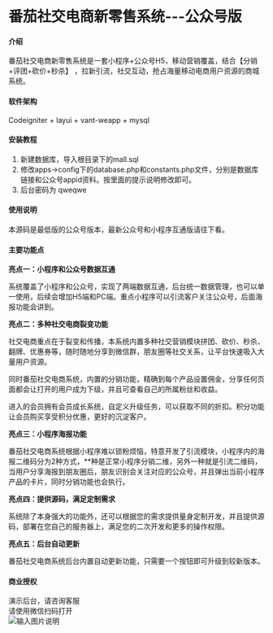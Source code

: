 # 番茄社交电商新零售系统---公众号版

#### 介绍
番茄社交电商新零售系统是一套小程序+公众号H5，移动营销覆盖，结合【分销+评团+砍价+秒杀】 ，拉新引流，社交互动，抢占海量移动电商用户资源的商城系统。

#### 软件架构
Codeigniter + layui + vant-weapp + mysql 


#### 安装教程

1. 新建数据库，导入根目录下的mall.sql
2. 修改apps->config下的database.php和constants.php文件，分别是数据库链接和公众号appid资料。按里面的提示说明修改即可。
3. 后台密码为 qweqwe

#### 使用说明

本源码是最低版的公众号版本，最新公众号和小程序互通版请往下看。

#### 主要功能点

 **亮点一：小程序和公众号数据互通** 

系统覆盖了小程序和公众号，实现了两端数据互通，后台统一数据管理，也可以单一使用，后续会增加H5端和PC端。重点小程序可以引流客户关注公众号，后面海报功能会讲到。



 **亮点二：多种社交电商裂变功能** 

社交电商重点在于裂变和传播，本系统内置多种社交营销模块拼团、砍价、秒杀、翻牌、优惠券等，随时随地分享到微信群，朋友圈等社交关系，让平台快速吸入大量用户资源。

同时番茄社交电商系统，内置的分销功能，精确到每个产品设置佣金，分享任何页面都会让打开的用户成为下级，并且可查看自己的所属粉丝和收益。

进入的会员拥有会员成长系统，自定义升级任务，可以获取不同的折扣。积分功能让会员购买享受积分优惠，更好的沉淀客户。



 **亮点三：小程序海报功能** 

番茄社交电商系统根据小程序难以锁粉烦恼，特意开发了引流模块，小程序内的海报二维码分为2种方式，**种是正常小程序分销二维，另外一种就是引流二维码，当用户分享海报到朋友圈后，朋友识别会关注对应的公众号，并且弹出当前小程序产品的卡片，同时分销功能也会执行。



 **亮点四：提供源码，满足定制需求** 

系统除了本身强大的功能外，还可以根据您的需求提供量身定制开发，并且提供源码，部署在您自己的服务器上，满足您的二次开发和更多的操作权限。



 **亮点五：后台自动更新** 

番茄社交电商系统后台内置自动更新功能，只需要一个按钮即可升级到较新版本。


#### 商业授权
演示后台，请咨询客服<br>
请使用微信扫码打开 <br>
![输入图片说明](https://images.gitee.com/uploads/images/2019/0921/155517_f3f45983_430822.png "1569052409.png")
